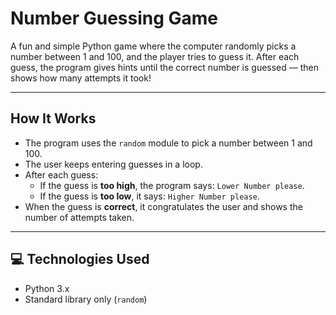 # Number Guessing Game

A fun and simple Python game where the computer randomly picks a number between 1 and 100, and the player tries to guess it. After each guess, the program gives hints until the correct number is guessed — then shows how many attempts it took!

---

##  How It Works

- The program uses the `random` module to pick a number between 1 and 100.
- The user keeps entering guesses in a loop.
- After each guess:
  - If the guess is **too high**, the program says: `Lower Number please`.
  - If the guess is **too low**, it says: `Higher Number please`.
- When the guess is **correct**, it congratulates the user and shows the number of attempts taken.

---

## 💻 Technologies Used

- Python 3.x
- Standard library only (`random`)

